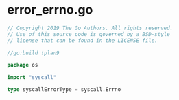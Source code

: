 # error_errno.go

```go showLineNumbers
// Copyright 2019 The Go Authors. All rights reserved.
// Use of this source code is governed by a BSD-style
// license that can be found in the LICENSE file.

//go:build !plan9

package os

import "syscall"

type syscallErrorType = syscall.Errno
```
